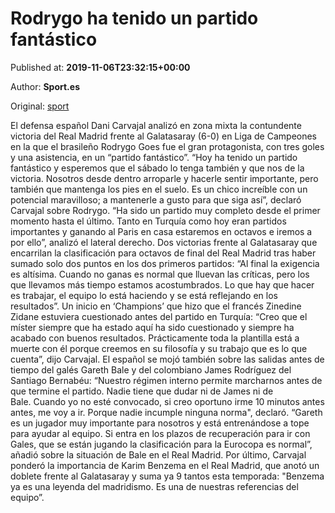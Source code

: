 
# Rodrygo ha tenido un partido fantástico

Published at: **2019-11-06T23:32:15+00:00**

Author: **Sport.es**

Original: [sport](https://www.sport.es/es/noticias/champions/rodrygo-tenido-partido-fantastico-real-madrid-champions-carvajal-7717519)

El defensa español Dani Carvajal analizó en zona mixta la contundente victoria del Real Madrid frente al Galatasaray (6-0) en Liga de Campeones en la que el brasileño Rodrygo Goes fue el gran protagonista, con tres goles y una asistencia, en un “partido fantástico&rdquor;.
“Hoy ha tenido un partido fantástico y esperemos que el sábado lo tenga también y que nos de la victoria. Nosotros desde dentro arroparle y hacerle sentir importante, pero también que mantenga los pies en el suelo. Es un chico increíble con un potencial maravilloso; a mantenerle a gusto para que siga así&rdquor;, declaró Carvajal sobre Rodrygo.
“Ha sido un partido muy completo desde el primer momento hasta el último. Tanto en Turquía como hoy eran partidos importantes y ganando al Paris en casa estaremos en octavos e iremos a por ello&rdquor;, analizó el lateral derecho.
Dos victorias frente al Galatasaray que encarrilan la clasificación para octavos de final del Real Madrid tras haber sumado solo dos puntos en los dos primeros partidos: “Al final la exigencia es altísima. Cuando no ganas es normal que lluevan las críticas, pero los que llevamos más tiempo estamos acostumbrados. Lo que hay que hacer es trabajar, el equipo lo está haciendo y se está reflejando en los resultados&rdquor;.
Un inicio en ‘Champions’ que hizo que el francés Zinedine Zidane estuviera cuestionado antes del partido en Turquía: “Creo que el míster siempre que ha estado aquí ha sido cuestionado y siempre ha acabado con buenos resultados. Prácticamente toda la plantilla está a muerte con él porque creemos en su filosofía y su trabajo que es lo que cuenta&rdquor;, dijo Carvajal.
El español se mojó también sobre las salidas antes de tiempo del galés Gareth Bale y del colombiano James Rodríguez del Santiago Bernabéu: “Nuestro régimen interno permite marcharnos antes de que termine el partido. Nadie tiene que dudar ni de James ni de Bale. Cuando yo no esté convocado, si creo oportuno irme 10 minutos antes antes, me voy a ir. Porque nadie incumple ninguna norma", declaró.
“Gareth es un jugador muy importante para nosotros y está entrenándose a tope para ayudar al equipo. Si entra en los plazos de recuperación para ir con Gales, que se están jugando la clasificación para la Eurocopa es normal&rdquor;, añadió sobre la situación de Bale en el Real Madrid.
Por último, Carvajal ponderó la importancia de Karim Benzema en el Real Madrid, que anotó un doblete frente al Galatasaray y suma ya 9 tantos esta temporada: "Benzema ya es una leyenda del madridismo. Es una de nuestras referencias del equipo&rdquor;.
